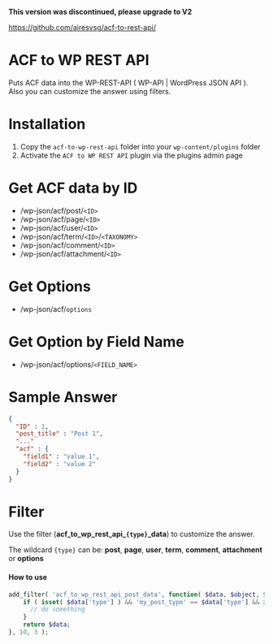 **This version was discontinued, please upgrade to V2**

https://github.com/airesvsg/acf-to-rest-api/

ACF to WP REST API
================
Puts ACF data into the WP-REST-API ( WP-API | WordPress JSON API ).
Also you can customize the answer using filters.

Installation
================
1. Copy the `acf-to-wp-rest-api` folder into your `wp-content/plugins` folder
2. Activate the `ACF to WP REST API` plugin via the plugins admin page

Get ACF data by ID
================
- /wp-json/acf/post/`<ID>`
- /wp-json/acf/page/`<ID>`
- /wp-json/acf/user/`<ID>`
- /wp-json/acf/term/`<ID>`/`<TAXONOMY>`
- /wp-json/acf/comment/`<ID>`
- /wp-json/acf/attachment/`<ID>`

Get Options
================
- /wp-json/acf/`options`

Get Option by Field Name
================
- /wp-json/acf/options/`<FIELD_NAME>`

Sample Answer
================
```json
{
  "ID" : 1,
  "post_title" : "Post 1",
  "..."
  "acf" : {
    "field1" : "value 1",
    "field2" : "value 2"
  }
}
```

Filter
================
Use the filter (**acf_to_wp_rest_api_`{type}`_data**) to customize the answer.

The wildcard `{type}` can be: **post**, **page**, **user**, **term**, **comment**, **attachment** or **options**

#### How to use
```PHP
add_filter( 'acf_to_wp_rest_api_post_data', function( $data, $object, $context ) {
    if ( isset( $data['type'] ) && 'my_post_type' == $data['type'] && isset( $data['acf'] ) ) {
      // do something
    }
    return $data;
}, 10, 3 );
```